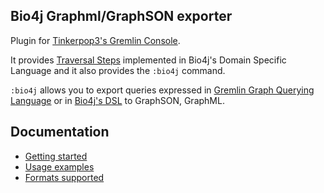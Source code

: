 ## Bio4j Graphml/GraphSON exporter

Plugin for [Tinkerpop3's Gremlin Console](https://github.com/tinkerpop/tinkerpop3). 

It provides [Traversal Steps](http://www.tinkerpop.com/docs/current/#_the_traversal_api) implemented in Bio4j's Domain Specific Language and it also provides the ``:bio4j`` command. 

``:bio4j`` allows you to export queries expressed in [Gremlin Graph Querying Language](https://github.com/thinkaurelius/titan/wiki/Gremlin-Query-Language) or in [Bio4j's DSL]() to GraphSON, GraphML. 

## Documentation

* [Getting started](https://github.com/bio4j/exporter/blob/master/docs/getting-started.md)
* [Usage examples](https://github.com/bio4j/exporter/blob/master/docs/usage-examples.md)
* [Formats supported](https://github.com/bio4j/exporter/blob/master/docs/formats-supported.md)



